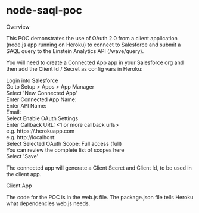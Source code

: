 # node-saql-poc

Overview 

This POC demonstrates the use of OAuth 2.0 from a client application (node.js app running on Heroku) to connect to Salesforce and submit a SAQL query to the Einstein Analytics API (/wave/query).  

You will need to create a Connected App app in your Salesforce org and then add the Client Id / Secret as config vars in Heroku:  

Login into Salesforce  
Go to Setup > Apps > App Manager  
Select 'New Connected App'  
Enter Connected App Name: <name>  
Enter API Name: <auto-generated from name>  
Email: <your email or an administrative email>  
Select Enable OAuth Settings  
Enter Callback URL: <1 or more callback urls>  
e.g. https://<Heroku App Name>.herokuapp.com  
e.g. http://localhost:<port>  
Select Selected OAuth Scope: Full access (full)  
You can review the complete list of scopes here  
Select 'Save'  

The connected app will generate a Client Secret and Client Id, to be used in the client app.  

Client App  

The code for the POC is in the web.js file. The package.json file tells Heroku what dependencies web.js needs.  
